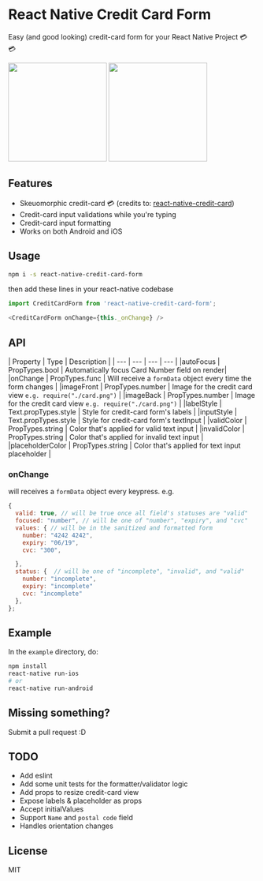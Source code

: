 
# React Native Credit Card Form
Easy (and good looking) credit-card form for your React Native Project 💳 💳

<img src="https://github.com/sbycrosz/react-native-credit-card-form/blob/master/ios.gif?raw=true" width=200/>
<img src="https://github.com/sbycrosz/react-native-credit-card-form/blob/master/android.gif?raw=true" width=200/>

## Features
* Skeuomorphic credit-card 💳 (credits to: [react-native-credit-card](https://github.com/sonnylazuardi/react-native-credit-card))
* Credit-card input validations while you're typing
* Credit-card input formatting
* Works on both Android and iOS


## Usage

```bash
npm i -s react-native-credit-card-form
```

then add these lines in your react-native codebase

```js
import CreditCardForm from 'react-native-credit-card-form';

<CreditCardForm onChange={this._onChange} />
```

## API

| Property | Type | Description |
| --- | --- | --- | --- |
|autoFocus | PropTypes.bool | Automatically focus Card Number field on render|
|onChange | PropTypes.func | Will receive a `formData` object every time the form changes |
|imageFront | PropTypes.number | Image for the credit card view `e.g. require("./card.png")` |
|imageBack | PropTypes.number | Image for the credit card view `e.g. require("./card.png")` |
|labelStyle | Text.propTypes.style | Style for credit-card form's labels |
|inputStyle | Text.propTypes.style | Style for credit-card form's textInput |
|validColor | PropTypes.string | Color that's applied for valid text input |
|invalidColor | PropTypes.string | Color that's applied for invalid text input |
|placeholderColor | PropTypes.string | Color that's applied for text input placeholder |

### onChange
will receives a `formData` object every keypress. e.g.

```js
{
  valid: true, // will be true once all field's statuses are "valid"
  focused: "number", // will be one of "number", "expiry", and "cvc"
  values: { // will be in the sanitized and formatted form
  	number: "4242 4242",
  	expiry: "06/19",
  	cvc: "300",

  },
  status: {  // will be one of "incomplete", "invalid", and "valid"
	number: "incomplete",
	expiry: "incomplete"
	cvc: "incomplete"
  },
};
```



## Example

In the `example` directory, do:

```bash
npm install
react-native run-ios
# or
react-native run-android
```

## Missing something?
Submit a pull request :D

## TODO
* Add eslint
* Add some unit tests for the formatter/validator logic
* Add props to resize credit-card view
* Expose labels & placeholder as props
* Accept initialValues
* Support `Name` and `postal code` field
* Handles orientation changes


## License
MIT
